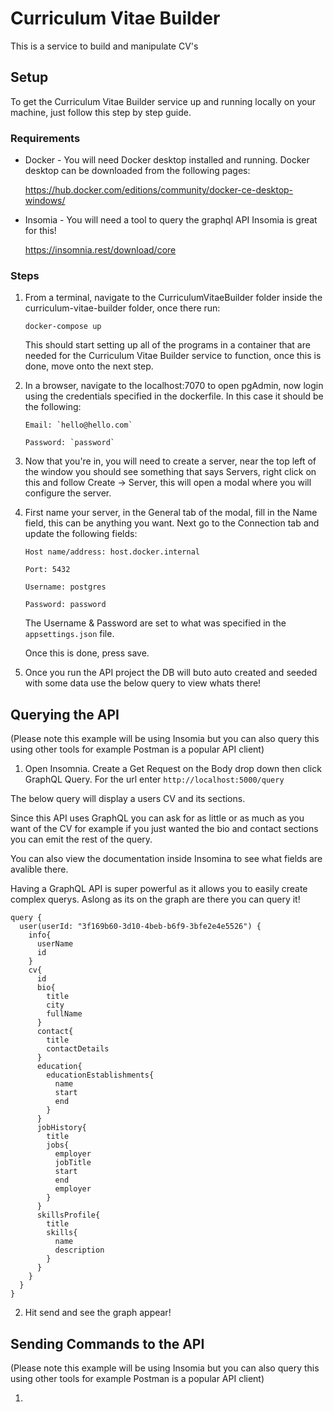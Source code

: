 # Curriculum Vitae Builder
This is a service to build and manipulate CV's


## Setup

To get the Curriculum Vitae Builder service up and running locally on your machine, just follow this step by step guide.

### Requirements

* Docker - You will need Docker desktop installed and running. Docker desktop can be downloaded from the following pages:

  https://hub.docker.com/editions/community/docker-ce-desktop-windows/
* Insomia - You will need a tool to query the graphql API Insomia is great for this!

  https://insomnia.rest/download/core

### Steps

1. From a terminal, navigate to the CurriculumVitaeBuilder folder inside the curriculum-vitae-builder folder, once there run:
    ```
    docker-compose up
    ```

    This should start setting up all of the programs in a container that are needed for the Curriculum Vitae Builder service to function, once this is done, move onto the next step.

2. In a browser, navigate to the localhost:7070 to open pgAdmin, now login using the credentials specified in the dockerfile. In this case it should be the following:

    ```
    Email: `hello@hello.com`

    Password: `password`
    ```

3. Now that you're in, you will need to create a server, near the top left of the window you should see something that says Servers, right click on this and follow Create -> Server, this will open a modal where you will configure the server.

4. First name your server, in the General tab of the modal, fill in the Name field, this can be anything you want. Next go to the Connection tab and update the following fields:

    ```
    Host name/address: host.docker.internal
    
    Port: 5432

    Username: postgres
    
    Password: password
    ```

    The Username & Password are set to what was specified in the `appsettings.json` file.

    Once this is done, press save.

6. Once you run the API project the DB will buto auto created and seeded with some data use the below query to view whats there!

## Querying the API 
 (Please note this example will be using Insomia but you can also query this using other tools for example Postman is a popular API client)
 
 1. Open Insomnia. Create a Get Request on the Body drop down then click GraphQL Query. For the url enter `http://localhost:5000/query`
  
  The below query will display a users CV and its sections.
  
  Since this API uses GraphQL you can ask for as little or as much as you want of the CV for example if you just wanted the bio and contact sections you can emit the rest of the query.
  
  You can also view the documentation inside Insomina to see what fields are avalible there. 
  
  Having a GraphQL API is super powerful as it  allows you to easily create complex querys. Aslong as its on the graph are there you can query it!
  
```
query {
  user(userId: "3f169b60-3d10-4beb-b6f9-3bfe2e4e5526") {
    info{
      userName
      id
    }
    cv{
      id
      bio{
        title
        city
        fullName
      }
      contact{
        title
        contactDetails
      }
      education{
        educationEstablishments{
          name
          start
          end
        }
      }
      jobHistory{
        title
        jobs{
          employer
          jobTitle
          start
          end
          employer
        }
      }
      skillsProfile{
        title
        skills{
          name
          description
        }
      }
    }
  }
}

```

2. Hit send and see the graph appear!

## Sending Commands to the API 
(Please note this example will be using Insomia but you can also query this using other tools for example Postman is a popular API client)

1.
 

